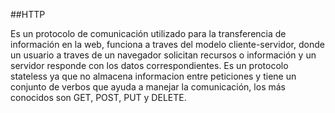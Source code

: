 ##HTTP

Es un protocolo de comunicación utilizado para la transferencia de información en la web, funciona a traves del modelo cliente-servidor, donde un usuario a traves de un navegador solicitan recursos o información y un servidor responde con los datos correspondientes. 
Es un protocolo stateless ya que no almacena informacion entre peticiones y tiene un conjunto de verbos que ayuda a manejar la comunicación, los más conocidos son GET, POST, PUT y DELETE.